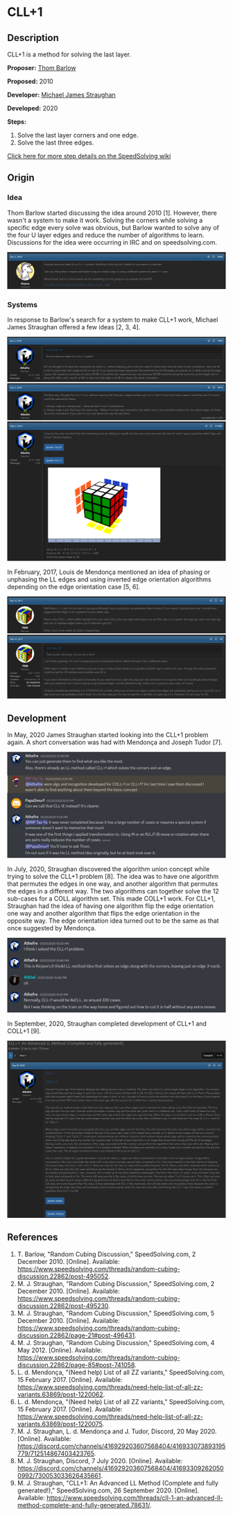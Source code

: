 # CLL+1

## Description

CLL+1 is a method for solving the last layer.

**Proposer:** [Thom Barlow](CubingContributors/MethodDevelopers.md#barlow-thom-kirjava)

**Proposed:** 2010

**Developer:** [Michael James Straughan](CubingContributors/MethodDevelopers.md#straughan-michael-james-athefre)

**Developed:** 2020

**Steps:**

1. Solve the last layer corners and one edge.
2. Solve the last three edges.

[Click here for more step details on the SpeedSolving wiki](https://www.speedsolving.com/wiki/index.php/CLL%2B1)

## Origin

### Idea

Thom Barlow started discussing the idea around 2010 [1]. However, there wasn't a system to make it work. Solving the corners while solving a specific edge every solve was obvious, but Barlow wanted to solve any of the four U layer edges and reduce the number of algorithms to learn. Discussions for the idea were occurring in IRC and on speedsolving.com.

![](img/CLL+1/Barlow1.png)

### Systems

In response to Barlow's search for a system to make CLL+1 work, Michael James Straughan offered a few ideas [2, 3, 4].

![](img/CLL+1/Straughan1.png)
![](img/CLL+1/Straughan2.png)
![](img/CLL+1/Straughan3.png)

In February, 2017, Louis de Mendonça mentioned an idea of phasing or unphasing the LL edges and using inverted edge orientation algorithms depending on the edge orientation case [5, 6].

![](img/CLL+1/Louis1.png)
![](img/CLL+1/Louis2.png)

## Development

In May, 2020 James Straughan started looking into the CLL+1 problem again. A short conversation was had with Mendonça and Joseph Tudor [7].

![](img/CLL+1/Straughan4.png)

In July, 2020, Straughan discovered the algorithm union concept while trying to solve the CLL+1 problem [8]. The idea was to have one algorithm that permutes the edges in one way, and another algorithm that permutes the edges in a different way. The two algorithms can together solve the 12 sub-cases for a COLL algorithm set. This made COLL+1 work. For CLL+1, Straughan had the idea of having one algorithm flip the edge orientation one way and another algorithm that flips the edge orientation in the opposite way. The edge orientation idea turned out to be the same as that once suggested by Mendonça.

![](img/CLL+1/Straughan5.png)

In September, 2020, Straughan completed development of CLL+1 and COLL+1 [9].

![](img/CLL+1/Straughan6.png)

## References

1. T. Barlow, "Random Cubing Discussion," SpeedSolving.com, 2 December 2010. [Online]. Available: https://www.speedsolving.com/threads/random-cubing-discussion.22862/post-495052.
2. M. J. Straughan, "Random Cubing Discussion," SpeedSolving.com, 2 December 2010. [Online]. Available: https://www.speedsolving.com/threads/random-cubing-discussion.22862/post-495230.
3. M. J. Straughan, "Random Cubing Discussion," SpeedSolving.com, 5 December 2010. [Online]. Available: https://www.speedsolving.com/threads/random-cubing-discussion.22862/page-21#post-496431.
4. M. J. Straughan, "Random Cubing Discussion," SpeedSolving.com, 4 May 2012. [Online]. Available: https://www.speedsolving.com/threads/random-cubing-discussion.22862/page-85#post-741058.
5. L. d. Mendonça, "(Need help) List of all ZZ variants," SpeedSolving.com, 15 February 2017. [Online]. Available: https://www.speedsolving.com/threads/need-help-list-of-all-zz-variants.63869/post-1220062.
6. L. d. Mendonça, "(Need help) List of all ZZ variants," SpeedSolving.com, 15 February 2017. [Online]. Available: https://www.speedsolving.com/threads/need-help-list-of-all-zz-variants.63869/post-1220075.
7. M. J. Straughan, L. d. Mendonça and J. Tudor, Discord, 20 May 2020. [Online]. Available: https://discord.com/channels/416929203607568404/416933073893195779/712514867403423765.
8. M. J. Straughan, Discord, 7 July 2020. [Online]. Available: https://discord.com/channels/416929203607568404/416933092620500992/730053033626435661.
9. M. J. Straughan, "CLL+1: An Advanced LL Method (Complete and fully generated!)," SpeedSolving.com, 26 September 2020. [Online]. Available: https://www.speedsolving.com/threads/cll-1-an-advanced-ll-method-complete-and-fully-generated.78631/.